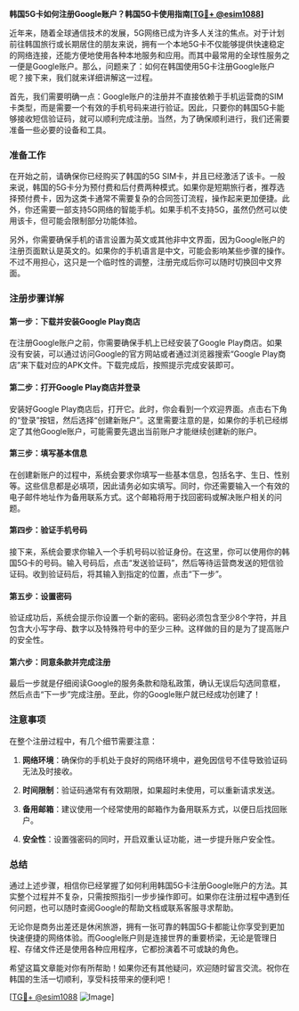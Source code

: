 **韩国5G卡如何注册Google账户？韩国5G卡使用指南[[TG💪+ @esim1088](https://t.me/s/esim1088)]**

近年来，随着全球通信技术的发展，5G网络已成为许多人关注的焦点。对于计划前往韩国旅行或长期居住的朋友来说，拥有一个本地5G卡不仅能够提供快速稳定的网络连接，还能方便地使用各种本地服务和应用。而其中最常用的全球性服务之一便是Google账户。那么，问题来了：如何在韩国使用5G卡注册Google账户呢？接下来，我们就来详细讲解这一过程。

首先，我们需要明确一点：Google账户的注册并不直接依赖于手机运营商的SIM卡类型，而是需要一个有效的手机号码来进行验证。因此，只要你的韩国5G卡能够接收短信验证码，就可以顺利完成注册。当然，为了确保顺利进行，我们还需要准备一些必要的设备和工具。

### 准备工作

在开始之前，请确保你已经购买了韩国的5G SIM卡，并且已经激活了该卡。一般来说，韩国的5G卡分为预付费和后付费两种模式。如果你是短期旅行者，推荐选择预付费卡，因为这类卡通常不需要复杂的合同签订流程，操作起来更加便捷。此外，你还需要一部支持5G网络的智能手机。如果手机不支持5G，虽然仍然可以使用该卡，但可能会限制部分功能体验。

另外，你需要确保手机的语言设置为英文或其他非中文界面，因为Google账户的注册页面默认是英文的。如果你的手机语言是中文，可能会影响某些步骤的操作。不过不用担心，这只是一个临时性的调整，注册完成后你可以随时切换回中文界面。

### 注册步骤详解

#### 第一步：下载并安装Google Play商店

在注册Google账户之前，你需要确保手机上已经安装了Google Play商店。如果没有安装，可以通过访问Google的官方网站或者通过浏览器搜索“Google Play商店”来下载对应的APK文件。下载完成后，按照提示完成安装即可。

#### 第二步：打开Google Play商店并登录

安装好Google Play商店后，打开它。此时，你会看到一个欢迎界面。点击右下角的“登录”按钮，然后选择“创建新账户”。这里需要注意的是，如果你的手机已经绑定了其他Google账户，可能需要先退出当前账户才能继续创建新的账户。

#### 第三步：填写基本信息

在创建新账户的过程中，系统会要求你填写一些基本信息，包括名字、生日、性别等。这些信息都是必填项，因此请务必如实填写。同时，你还需要输入一个有效的电子邮件地址作为备用联系方式。这个邮箱将用于找回密码或解决账户相关的问题。

#### 第四步：验证手机号码

接下来，系统会要求你输入一个手机号码以验证身份。在这里，你可以使用你的韩国5G卡的号码。输入号码后，点击“发送验证码”，然后等待运营商发送的短信验证码。收到验证码后，将其输入到指定的位置，点击“下一步”。

#### 第五步：设置密码

验证成功后，系统会提示你设置一个新的密码。密码必须包含至少8个字符，并且包含大小写字母、数字以及特殊符号中的至少三种。这样做的目的是为了提高账户的安全性。

#### 第六步：同意条款并完成注册

最后一步就是仔细阅读Google的服务条款和隐私政策，确认无误后勾选同意框，然后点击“下一步”完成注册。至此，你的Google账户就已经成功创建了！

### 注意事项

在整个注册过程中，有几个细节需要注意：

1. **网络环境**：确保你的手机处于良好的网络环境中，避免因信号不佳导致验证码无法及时接收。
   
2. **时间限制**：验证码通常有有效期限，如果超时未使用，可以重新请求发送。

3. **备用邮箱**：建议使用一个经常使用的邮箱作为备用联系方式，以便日后找回账户。

4. **安全性**：设置强密码的同时，开启双重认证功能，进一步提升账户安全性。

### 总结

通过上述步骤，相信你已经掌握了如何利用韩国5G卡注册Google账户的方法。其实整个过程并不复杂，只需按照指引一步步操作即可。如果你在注册过程中遇到任何问题，也可以随时查阅Google的帮助文档或联系客服寻求帮助。

无论你是商务出差还是休闲旅游，拥有一张可靠的韩国5G卡都能让你享受到更加快速便捷的网络体验。而Google账户则是连接世界的重要桥梁，无论是管理日程、存储文件还是使用各种应用程序，它都扮演着不可或缺的角色。

希望这篇文章能对你有所帮助！如果你还有其他疑问，欢迎随时留言交流。祝你在韩国的生活一切顺利，享受科技带来的便利吧！

[[TG💪+ @esim1088](https://t.me/s/esim1088) ![Image](https://i.postimg.cc/4NQfJmqS/Snipaste-2025-05-13-00-14-12.png)]